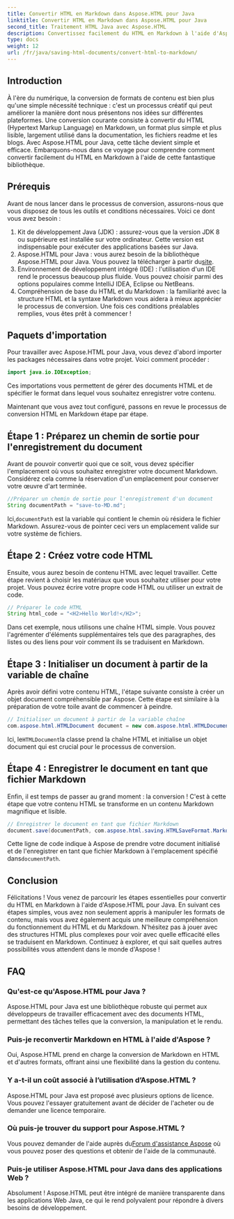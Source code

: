 ```yaml
---
title: Convertir HTML en Markdown dans Aspose.HTML pour Java
linktitle: Convertir HTML en Markdown dans Aspose.HTML pour Java
second_title: Traitement HTML Java avec Aspose.HTML
description: Convertissez facilement du HTML en Markdown à l'aide d'Aspose.HTML pour Java. Suivez ce guide étape par étape pour une conversion et une manipulation de contenu fluides.
type: docs
weight: 12
url: /fr/java/saving-html-documents/convert-html-to-markdown/
---
```

## Introduction
À l'ère du numérique, la conversion de formats de contenu est bien plus qu'une simple nécessité technique : c'est un processus créatif qui peut améliorer la manière dont nous présentons nos idées sur différentes plateformes. Une conversion courante consiste à convertir du HTML (Hypertext Markup Language) en Markdown, un format plus simple et plus lisible, largement utilisé dans la documentation, les fichiers readme et les blogs. Avec Aspose.HTML pour Java, cette tâche devient simple et efficace. Embarquons-nous dans ce voyage pour comprendre comment convertir facilement du HTML en Markdown à l'aide de cette fantastique bibliothèque.
## Prérequis
Avant de nous lancer dans le processus de conversion, assurons-nous que vous disposez de tous les outils et conditions nécessaires. Voici ce dont vous avez besoin :
1. Kit de développement Java (JDK) : assurez-vous que la version JDK 8 ou supérieure est installée sur votre ordinateur. Cette version est indispensable pour exécuter des applications basées sur Java.
2.  Aspose.HTML pour Java : vous aurez besoin de la bibliothèque Aspose.HTML pour Java. Vous pouvez la télécharger à partir du[site](https://releases.aspose.com/html/java/).
3. Environnement de développement intégré (IDE) : l'utilisation d'un IDE rend le processus beaucoup plus fluide. Vous pouvez choisir parmi des options populaires comme IntelliJ IDEA, Eclipse ou NetBeans.
4. Compréhension de base du HTML et du Markdown : la familiarité avec la structure HTML et la syntaxe Markdown vous aidera à mieux apprécier le processus de conversion.
Une fois ces conditions préalables remplies, vous êtes prêt à commencer !
## Paquets d'importation
Pour travailler avec Aspose.HTML pour Java, vous devez d'abord importer les packages nécessaires dans votre projet. Voici comment procéder :
```java
import java.io.IOException;
```
Ces importations vous permettent de gérer des documents HTML et de spécifier le format dans lequel vous souhaitez enregistrer votre contenu.

Maintenant que vous avez tout configuré, passons en revue le processus de conversion HTML en Markdown étape par étape.
## Étape 1 : Préparez un chemin de sortie pour l'enregistrement du document
Avant de pouvoir convertir quoi que ce soit, vous devez spécifier l'emplacement où vous souhaitez enregistrer votre document Markdown. Considérez cela comme la réservation d'un emplacement pour conserver votre œuvre d'art terminée.
```java
//Préparer un chemin de sortie pour l'enregistrement d'un document
String documentPath = "save-to-MD.md";
```
 Ici,`documentPath` est la variable qui contient le chemin où résidera le fichier Markdown. Assurez-vous de pointer ceci vers un emplacement valide sur votre système de fichiers.
## Étape 2 : Créez votre code HTML
Ensuite, vous aurez besoin de contenu HTML avec lequel travailler. Cette étape revient à choisir les matériaux que vous souhaitez utiliser pour votre projet. Vous pouvez écrire votre propre code HTML ou utiliser un extrait de code.
```java
// Préparer le code HTML
String html_code = "<H2>Hello World!</H2>";
```
Dans cet exemple, nous utilisons une chaîne HTML simple. Vous pouvez l'agrémenter d'éléments supplémentaires tels que des paragraphes, des listes ou des liens pour voir comment ils se traduisent en Markdown.
## Étape 3 : Initialiser un document à partir de la variable de chaîne
Après avoir défini votre contenu HTML, l'étape suivante consiste à créer un objet document compréhensible par Aspose. Cette étape est similaire à la préparation de votre toile avant de commencer à peindre.
```java
// Initialiser un document à partir de la variable chaîne
com.aspose.html.HTMLDocument document = new com.aspose.html.HTMLDocument(html_code, ".");
```
 Ici, le`HTMLDocument`la classe prend la chaîne HTML et initialise un objet document qui est crucial pour le processus de conversion.
## Étape 4 : Enregistrer le document en tant que fichier Markdown
Enfin, il est temps de passer au grand moment : la conversion ! C'est à cette étape que votre contenu HTML se transforme en un contenu Markdown magnifique et lisible.
```java
// Enregistrer le document en tant que fichier Markdown
document.save(documentPath, com.aspose.html.saving.HTMLSaveFormat.Markdown);
```
 Cette ligne de code indique à Aspose de prendre votre document initialisé et de l'enregistrer en tant que fichier Markdown à l'emplacement spécifié dans`documentPath`.
## Conclusion
Félicitations ! Vous venez de parcourir les étapes essentielles pour convertir du HTML en Markdown à l'aide d'Aspose.HTML pour Java. En suivant ces étapes simples, vous avez non seulement appris à manipuler les formats de contenu, mais vous avez également acquis une meilleure compréhension du fonctionnement du HTML et du Markdown. N'hésitez pas à jouer avec des structures HTML plus complexes pour voir avec quelle efficacité elles se traduisent en Markdown. Continuez à explorer, et qui sait quelles autres possibilités vous attendent dans le monde d'Aspose !
## FAQ
### Qu'est-ce qu'Aspose.HTML pour Java ?
Aspose.HTML pour Java est une bibliothèque robuste qui permet aux développeurs de travailler efficacement avec des documents HTML, permettant des tâches telles que la conversion, la manipulation et le rendu.
### Puis-je reconvertir Markdown en HTML à l'aide d'Aspose ?
Oui, Aspose.HTML prend en charge la conversion de Markdown en HTML et d'autres formats, offrant ainsi une flexibilité dans la gestion du contenu.
### Y a-t-il un coût associé à l’utilisation d’Aspose.HTML ?
Aspose.HTML pour Java est proposé avec plusieurs options de licence. Vous pouvez l'essayer gratuitement avant de décider de l'acheter ou de demander une licence temporaire.
### Où puis-je trouver du support pour Aspose.HTML ?
 Vous pouvez demander de l'aide auprès du[Forum d'assistance Aspose](https://forum.aspose.com/c/html/29) où vous pouvez poser des questions et obtenir de l'aide de la communauté.
### Puis-je utiliser Aspose.HTML pour Java dans des applications Web ?
Absolument ! Aspose.HTML peut être intégré de manière transparente dans les applications Web Java, ce qui le rend polyvalent pour répondre à divers besoins de développement.